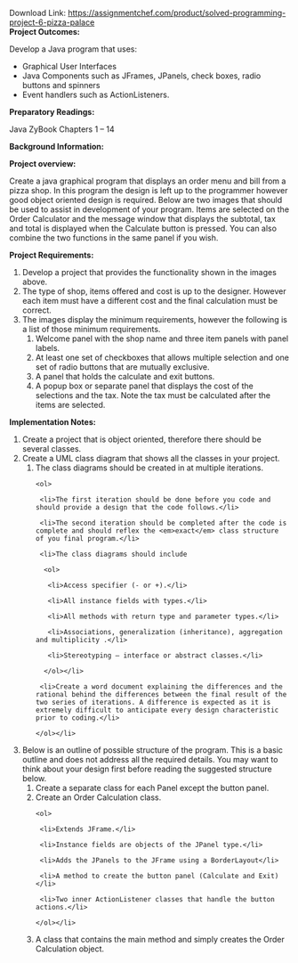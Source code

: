 Download Link: https://assignmentchef.com/product/solved-programming-project-6-pizza-palace
<br>
<strong>Project Outcomes:</strong>

Develop a Java program that uses:

<ul>

 <li>Graphical User Interfaces</li>

 <li>Java Components such as JFrames, JPanels, check boxes, radio buttons and spinners</li>

 <li>Event handlers such as ActionListeners.</li>

</ul>

<strong>Preparatory Readings:</strong>

Java ZyBook Chapters 1 – 14

<strong>Background Information:</strong>

<strong>Project overview:</strong>

Create a java graphical program that displays an order menu and bill from a pizza shop. In this program the design is left up to the programmer however good object oriented design is required. Below are two images that should be used to assist in development of your program. Items are selected on the Order Calculator and the message window that displays the subtotal, tax and total is displayed when the Calculate button is pressed. You can also combine the two functions in the same panel if you wish.




<strong>Project Requirements:</strong>

<ol>

 <li>Develop a project that provides the functionality shown in the images above.</li>

 <li>The type of shop, items offered and cost is up to the designer. However each item must have a different cost and the final calculation must be correct.</li>

 <li>The images display the minimum requirements, however the following is a list of those minimum requirements.

  <ol>

   <li>Welcome panel with the shop name and three item panels with panel labels.</li>

   <li>At least one set of checkboxes that allows multiple selection and one set of radio buttons that are mutually exclusive.</li>

   <li>A panel that holds the calculate and exit buttons.</li>

   <li>A popup box or separate panel that displays the cost of the selections and the tax. Note the tax must be calculated after the items are selected.</li>

  </ol></li>

</ol>

<strong>Implementation Notes:</strong>

<ol>

 <li>Create a project that is object oriented, therefore there should be several classes.</li>

 <li>Create a UML class diagram that shows all the classes in your project.

  <ol>

   <li>The class diagrams should be created in at multiple iterations.

    <ol>

     <li>The first iteration should be done before you code and should provide a design that the code follows.</li>

     <li>The second iteration should be completed after the code is complete and should reflex the <em>exact</em> class structure of you final program.</li>

     <li>The class diagrams should include

      <ol>

       <li>Access specifier (- or +).</li>

       <li>All instance fields with types.</li>

       <li>All methods with return type and parameter types.</li>

       <li>Associations, generalization (inheritance), aggregation and multiplicity .</li>

       <li>Stereotyping – interface or abstract classes.</li>

      </ol></li>

     <li>Create a word document explaining the differences and the rational behind the differences between the final result of the two series of iterations. A difference is expected as it is extremely difficult to anticipate every design characteristic prior to coding.</li>

    </ol></li>

  </ol></li>

 <li>Below is an outline of possible structure of the program. This is a basic outline and does not address all the required details. You may want to think about your design first before reading the suggested structure below.

  <ol>

   <li>Create a separate class for each Panel except the button panel.</li>

   <li>Create an Order Calculation class.

    <ol>

     <li>Extends JFrame.</li>

     <li>Instance fields are objects of the JPanel type.</li>

     <li>Adds the JPanels to the JFrame using a BorderLayout</li>

     <li>A method to create the button panel (Calculate and Exit)</li>

     <li>Two inner ActionListener classes that handle the button actions.</li>

    </ol></li>

   <li>A class that contains the main method and simply creates the Order Calculation object.</li>

  </ol></li>

</ol>


